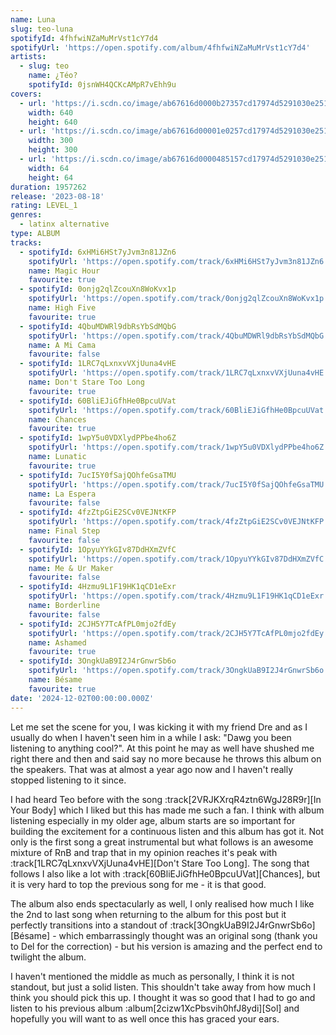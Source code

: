 ```yaml
---
name: Luna
slug: teo-luna
spotifyId: 4fhfwiNZaMuMrVst1cY7d4
spotifyUrl: 'https://open.spotify.com/album/4fhfwiNZaMuMrVst1cY7d4'
artists:
  - slug: teo
    name: ¿Téo?
    spotifyId: 0jsnWH4QCKcAMpR7vEhh9u
covers:
  - url: 'https://i.scdn.co/image/ab67616d0000b27357cd17974d5291030e251791'
    width: 640
    height: 640
  - url: 'https://i.scdn.co/image/ab67616d00001e0257cd17974d5291030e251791'
    width: 300
    height: 300
  - url: 'https://i.scdn.co/image/ab67616d0000485157cd17974d5291030e251791'
    width: 64
    height: 64
duration: 1957262
release: '2023-08-18'
rating: LEVEL_1
genres:
  - latinx alternative
type: ALBUM
tracks:
  - spotifyId: 6xHMi6HSt7yJvm3n81JZn6
    spotifyUrl: 'https://open.spotify.com/track/6xHMi6HSt7yJvm3n81JZn6'
    name: Magic Hour
    favourite: true
  - spotifyId: 0onjg2qlZcouXn8WoKvx1p
    spotifyUrl: 'https://open.spotify.com/track/0onjg2qlZcouXn8WoKvx1p'
    name: High Five
    favourite: true
  - spotifyId: 4QbuMDWRl9dbRsYbSdMQbG
    spotifyUrl: 'https://open.spotify.com/track/4QbuMDWRl9dbRsYbSdMQbG'
    name: A Mi Cama
    favourite: false
  - spotifyId: 1LRC7qLxnxvVXjUuna4vHE
    spotifyUrl: 'https://open.spotify.com/track/1LRC7qLxnxvVXjUuna4vHE'
    name: Don't Stare Too Long
    favourite: true
  - spotifyId: 60BliEJiGfhHe0BpcuUVat
    spotifyUrl: 'https://open.spotify.com/track/60BliEJiGfhHe0BpcuUVat'
    name: Chances
    favourite: true
  - spotifyId: 1wpY5u0VDXlydPPbe4ho6Z
    spotifyUrl: 'https://open.spotify.com/track/1wpY5u0VDXlydPPbe4ho6Z'
    name: Lunatic
    favourite: true
  - spotifyId: 7ucI5Y0fSajQOhfeGsaTMU
    spotifyUrl: 'https://open.spotify.com/track/7ucI5Y0fSajQOhfeGsaTMU'
    name: La Espera
    favourite: false
  - spotifyId: 4fzZtpGiE2SCv0VEJNtKFP
    spotifyUrl: 'https://open.spotify.com/track/4fzZtpGiE2SCv0VEJNtKFP'
    name: Final Step
    favourite: false
  - spotifyId: 1OpyuYYkGIv87DdHXmZVfC
    spotifyUrl: 'https://open.spotify.com/track/1OpyuYYkGIv87DdHXmZVfC'
    name: Me & Ur Maker
    favourite: false
  - spotifyId: 4Hzmu9L1F19HK1qCD1eExr
    spotifyUrl: 'https://open.spotify.com/track/4Hzmu9L1F19HK1qCD1eExr'
    name: Borderline
    favourite: false
  - spotifyId: 2CJH5Y7TcAfPL0mjo2fdEy
    spotifyUrl: 'https://open.spotify.com/track/2CJH5Y7TcAfPL0mjo2fdEy'
    name: Ashamed
    favourite: true
  - spotifyId: 3OngkUaB9I2J4rGnwrSb6o
    spotifyUrl: 'https://open.spotify.com/track/3OngkUaB9I2J4rGnwrSb6o'
    name: Bésame
    favourite: true
date: '2024-12-02T00:00:00.000Z'
---
```

Let me set the scene for you, I was kicking it with my friend Dre and as I usually do when
I haven't seen him in a while I ask: "Dawg you been listening to anything cool?". At this
point he may as well have shushed me right there and then and said say no more because he
throws this album on the speakers. That was at almost a year ago now and I haven't really
stopped listening to it since.

I had heard Teo before with the song :track[2VRJKXrqR4ztn6WgJ28R9r][In Your Body] which I
liked but this has made me such a fan. I think with album listening especially in my older
age, album starts are so important for building the excitement for a continuous listen and
this album has got it. Not only is the first song a great instrumental but what follows is
an awesome mixture of RnB and trap that in my opinion reaches it's peak with
:track[1LRC7qLxnxvVXjUuna4vHE][Don't Stare Too Long]. The song that follows I also like
a lot with :track[60BliEJiGfhHe0BpcuUVat][Chances], but it is very hard to top the previous
song for me - it is that good.

The album also ends spectacularly as well, I only realised how much I like the 2nd to last
song when returning to the album for this post but it perfectly transitions into a standout
of :track[3OngkUaB9I2J4rGnwrSb6o][Bésame] - which embarrassingly thought was an original
song (thank you to Del for the correction) - but his version is amazing and the perfect end
to twilight the album.

I haven't mentioned the middle as much as personally, I think it is not standout, but just
a solid listen. This shouldn't take away from how much I think you should pick this up.
I thought it was so good that I had to go and listen to his previous album
:album[2cizw1XcPbsvih0hfJ8ydi][Sol] and hopefully you will want to as well once this has
graced your ears.
